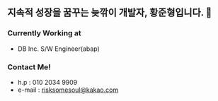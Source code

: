 ## 지속적 성장을 꿈꾸는 늦깎이 개발자, 황준형입니다. 👋

### Currently Working at
- DB Inc. S/W Engineer(abap)

### Contact Me!
- h.p    : 010 2034 9909
- e-mail : risksomesoul@kakao.com


<!---
risksomesoul/risksomesoul is a ✨ special ✨ repository because its `README.md` (this file) appears on your GitHub profile.
You can click the Preview link to take a look at your changes.
--->
